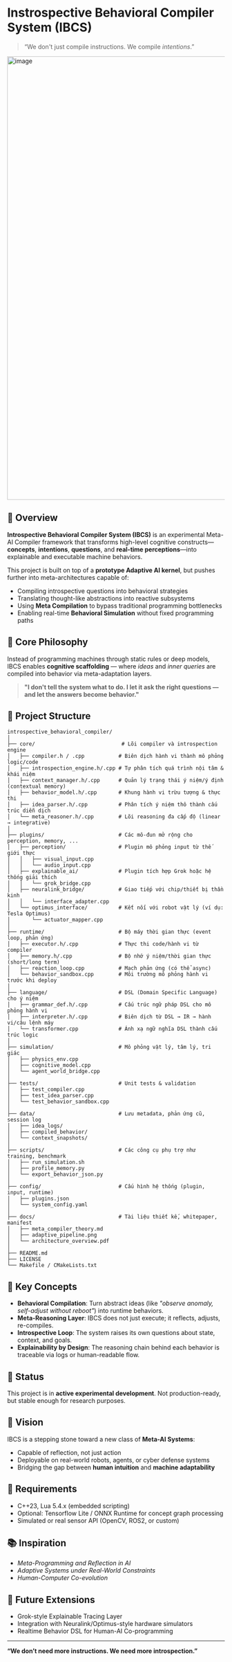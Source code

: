 # Instrospective Behavioral Compiler System (IBCS)

> “We don't just compile instructions. We compile *intentions*.”

<img width="1024" height="1024" alt="image" src="https://github.com/user-attachments/assets/3a3f86d9-6134-434e-9bf0-26d1ca83ff99" />


## 🔬 Overview

**Introspective Behavioral Compiler System (IBCS)** is an experimental Meta-AI Compiler framework that transforms high-level cognitive constructs—**concepts**, **intentions**, **questions**, and **real-time perceptions**—into explainable and executable machine behaviors.

This project is built on top of a **prototype Adaptive AI kernel**, but pushes further into meta-architectures capable of:
- Compiling introspective questions into behavioral strategies
- Translating thought-like abstractions into reactive subsystems
- Using **Meta Compilation** to bypass traditional programming bottlenecks
- Enabling real-time **Behavioral Simulation** without fixed programming paths

## 🧠 Core Philosophy

Instead of programming machines through static rules or deep models, IBCS enables **cognitive scaffolding** — where *ideas* and *inner queries* are compiled into behavior via meta-adaptation layers.

> **"I don't tell the system what to do. I let it ask the right questions — and let the answers become behavior."**

## 📁 Project Structure
``` plaintext
introspective_behavioral_compiler/
│
├── core/                            # Lõi compiler và introspection engine
│   ├── compiler.h / .cpp           # Biên dịch hành vi thành mô phỏng logic/code
│   ├── introspection_engine.h/.cpp # Tự phân tích quá trình nội tâm & khái niệm
│   ├── context_manager.h/.cpp      # Quản lý trạng thái ý niệm/ý định (contextual memory)
│   ├── behavior_model.h/.cpp       # Khung hành vi trừu tượng & thực thi
│   ├── idea_parser.h/.cpp          # Phân tích ý niệm thô thành cấu trúc diễn dịch
│   └── meta_reasoner.h/.cpp        # Lõi reasoning đa cấp độ (linear → integrative)
│
├── plugins/                        # Các mô-đun mở rộng cho perception, memory, ...
│   ├── perception/                 # Plugin mô phỏng input từ thế giới thực
│   │   ├── visual_input.cpp
│   │   └── audio_input.cpp
│   ├── explainable_ai/             # Plugin tích hợp Grok hoặc hệ thống giải thích
│   │   └── grok_bridge.cpp
│   ├── neuralink_bridge/           # Giao tiếp với chip/thiết bị thần kinh
│   │   └── interface_adapter.cpp
│   └── optimus_interface/          # Kết nối với robot vật lý (ví dụ: Tesla Optimus)
│       └── actuator_mapper.cpp
│
├── runtime/                        # Bộ máy thời gian thực (event loop, phản ứng)
│   ├── executor.h/.cpp             # Thực thi code/hành vi từ compiler
│   ├── memory.h/.cpp               # Bộ nhớ ý niệm/thời gian thực (short/long term)
│   ├── reaction_loop.cpp           # Mạch phản ứng (có thể async)
│   └── behavior_sandbox.cpp        # Môi trường mô phỏng hành vi trước khi deploy
│
├── language/                       # DSL (Domain Specific Language) cho ý niệm
│   ├── grammar_def.h/.cpp          # Cấu trúc ngữ pháp DSL cho mô phỏng hành vi
│   ├── interpreter.h/.cpp          # Biên dịch từ DSL → IR → hành vi/câu lệnh máy
│   └── transformer.cpp             # Ánh xạ ngữ nghĩa DSL thành cấu trúc logic
│
├── simulation/                     # Mô phỏng vật lý, tâm lý, tri giác
│   ├── physics_env.cpp
│   ├── cognitive_model.cpp
│   └── agent_world_bridge.cpp
│
├── tests/                          # Unit tests & validation
│   ├── test_compiler.cpp
│   ├── test_idea_parser.cpp
│   └── test_behavior_sandbox.cpp
│
├── data/                           # Lưu metadata, phản ứng cũ, session log
│   ├── idea_logs/
│   ├── compiled_behavior/
│   └── context_snapshots/
│
├── scripts/                        # Các công cụ phụ trợ như training, benchmark
│   ├── run_simulation.sh
│   ├── profile_memory.py
│   └── export_behavior_json.py
│
├── config/                         # Cấu hình hệ thống (plugin, input, runtime)
│   ├── plugins.json
│   └── system_config.yaml
│
├── docs/                           # Tài liệu thiết kế, whitepaper, manifest
│   ├── meta_compiler_theory.md
│   ├── adaptive_pipeline.png
│   └── architecture_overview.pdf
│
├── README.md
├── LICENSE
└── Makefile / CMakeLists.txt
```


## 🧩 Key Concepts

- **Behavioral Compilation**: Turn abstract ideas (like *"observe anomaly, self-adjust without reboot"*) into runtime behaviors.
- **Meta-Reasoning Layer**: IBCS does not just execute; it reflects, adjusts, re-compiles.
- **Introspective Loop**: The system raises its own questions about state, context, and goals.
- **Explainability by Design**: The reasoning chain behind each behavior is traceable via logs or human-readable flow.

## 🚧 Status

This project is in **active experimental development**. Not production-ready, but stable enough for research purposes.

## 🔮 Vision

IBCS is a stepping stone toward a new class of **Meta-AI Systems**:
- Capable of reflection, not just action
- Deployable on real-world robots, agents, or cyber defense systems
- Bridging the gap between **human intuition** and **machine adaptability**

## 🧠 Requirements

- C++23, Lua 5.4.x (embedded scripting)
- Optional: Tensorflow Lite / ONNX Runtime for concept graph processing
- Simulated or real sensor API (OpenCV, ROS2, or custom)

## 📚 Inspiration
- *Meta-Programming and Reflection in AI*
- *Adaptive Systems under Real-World Constraints*
- *Human-Computer Co-evolution*

## 🤖 Future Extensions

- Grok-style Explainable Tracing Layer
- Integration with Neuralink/Optimus-style hardware simulators
- Realtime Behavior DSL for Human-AI Co-programming

---

**“We don’t need more instructions. We need more introspection.”**


